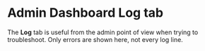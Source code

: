 # Admin Dashboard Log tab 

The **Log** tab is useful from the admin point of view when trying to troubleshoot. Only errors are shown here, not every log line.
